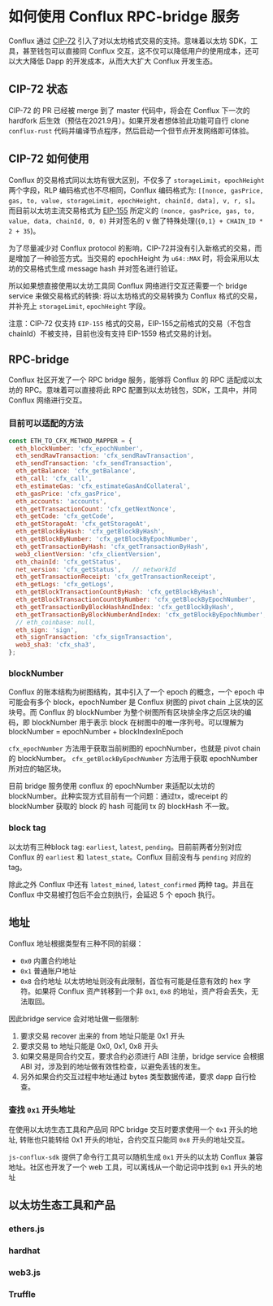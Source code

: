 如何使用 Conflux RPC-bridge 服务
===
Conflux 通过 [CIP-72](https://github.com/Conflux-Chain/CIPs/blob/master/CIPs/cip-72.md) 引入了对以太坊格式交易的支持。意味着以太坊 SDK，工具，甚至钱包可以直接同 Conflux 交互，这不仅可以降低用户的使用成本，还可以大大降低 Dapp 的开发成本，从而大大扩大 Conflux 开发生态。

## CIP-72 状态
CIP-72 的 PR 已经被 merge 到了 master 代码中，将会在 Conflux 下一次的 hardfork 后生效（预估在2021.9月）。如果开发者想体验此功能可自行 clone `conflux-rust` 代码并编译节点程序，然后启动一个但节点开发网络即可体验。

## CIP-72 如何使用
Conflux 的交易格式同以太坊有很大区别，不仅多了 `storageLimit`，`epochHeight` 两个字段，RLP 编码格式也不尽相同，Conflux 编码格式为: `[[nonce, gasPrice, gas, to, value, storageLimit, epochHeight, chainId, data], v, r, s]`。而目前以太坊主流交易格式为 [EIP-155](https://github.com/ethereum/EIPs/blob/master/EIPS/eip-155.md) 所定义的 `(nonce, gasPrice, gas, to, value, data, chainId, 0, 0)` 并对签名的 v 做了特殊处理(`{0,1} + CHAIN_ID * 2 + 35`)。

为了尽量减少对 Conflux protocol 的影响，CIP-72并没有引入新格式的交易，而是增加了一种验签方式。当交易的 epochHeight 为 `u64::MAX` 时，将会采用以太坊的交易格式生成 message hash 并对签名进行验证。

所以如果想直接使用以太坊工具同 Conflux 网络进行交互还需要一个 bridge service 来做交易格式的转换: 将以太坊格式的交易转换为 Conflux 格式的交易，并补充上 `storageLimit`, `epochHeight` 字段。

注意：CIP-72 仅支持 `EIP-155` 格式的交易，EIP-155之前格式的交易（不包含chainId）不被支持，目前也没有支持 EIP-1559 格式交易的计划。

## RPC-bridge
Conflux 社区开发了一个 RPC bridge 服务，能够将 Conflux 的 RPC 适配成以太坊的 RPC。意味着可以直接将此 RPC 配置到以太坊钱包，SDK，工具中，并同 Conflux 网络进行交互。

### 目前可以适配的方法

```js
const ETH_TO_CFX_METHOD_MAPPER = {
  eth_blockNumber: 'cfx_epochNumber',
  eth_sendRawTransaction: 'cfx_sendRawTransaction',
  eth_sendTransaction: 'cfx_sendTransaction',
  eth_getBalance: 'cfx_getBalance',
  eth_call: 'cfx_call',
  eth_estimateGas: 'cfx_estimateGasAndCollateral',
  eth_gasPrice: 'cfx_gasPrice',
  eth_accounts: 'accounts',
  eth_getTransactionCount: 'cfx_getNextNonce',
  eth_getCode: 'cfx_getCode',
  eth_getStorageAt: 'cfx_getStorageAt',
  eth_getBlockByHash: 'cfx_getBlockByHash',
  eth_getBlockByNumber: 'cfx_getBlockByEpochNumber',
  eth_getTransactionByHash: 'cfx_getTransactionByHash',
  web3_clientVersion: 'cfx_clientVersion',
  eth_chainId: 'cfx_getStatus',
  net_version: 'cfx_getStatus',   // networkId
  eth_getTransactionReceipt: 'cfx_getTransactionReceipt',
  eth_getLogs: 'cfx_getLogs',
  eth_getBlockTransactionCountByHash: 'cfx_getBlockByHash',
  eth_getBlockTransactionCountByNumber: 'cfx_getBlockByEpochNumber',
  eth_getTransactionByBlockHashAndIndex: 'cfx_getBlockByHash',
  eth_getTransactionByBlockNumberAndIndex: 'cfx_getBlockByEpochNumber',
  // eth_coinbase: null,
  eth_sign: 'sign',
  eth_signTransaction: 'cfx_signTransaction',
  web3_sha3: 'cfx_sha3',
};
```

### blockNumber
Conflux 的账本结构为树图结构，其中引入了一个 epoch 的概念，一个 epoch 中可能会有多个 block，epochNumber 是 Conflux 树图的 pivot chain 上区块的区块号。而 Conflux 的 blockNumber 为整个树图所有区块排全序之后区块的编码，即 blockNumber 用于表示 block 在树图中的唯一序列号。可以理解为 blockNumber = epochNumber + blockIndexInEpoch

`cfx_epochNumber` 方法用于获取当前树图的 epochNumber，也就是 pivot chain 的 blockNumber。
`cfx_getBlockByEpochNumber` 方法用于获取 epochNumber 所对应的轴区块。

目前 bridge 服务使用 conflux 的 epochNumber 来适配以太坊的 blockNumber。此种实现方式目前有一个问题：通过tx，或receipt 的 blockNumber 获取的 block 的 hash 可能同 tx 的 blockHash 不一致。

### block tag
以太坊有三种block tag: `earliest`, `latest`, `pending`。目前前两者分别对应 Conflux 的 `earliest` 和 `latest_state`。Conflux 目前没有与 `pending` 对应的 tag。

除此之外 Conflux 中还有 `latest_mined`, `latest_confirmed` 两种 tag。并且在 Conflux 中交易被打包后不会立刻执行，会延迟 5 个 epoch 执行。

## 地址
Conflux 地址根据类型有三种不同的前缀：
* `0x0` 内置合约地址
* `0x1` 普通账户地址
* `0x8` 合约地址
以太坊地址则没有此限制，首位有可能是任意有效的 hex 字符。如果将 Conflux 资产转移到一个非 `0x1`, `0x8` 的地址，资产将会丢失，无法取回。

因此bridge service 会对地址做一些限制:
1. 要求交易 recover 出来的 from 地址只能是 0x1 开头
2. 要求交易 to 地址只能是 0x0, 0x1, 0x8 开头
3. 如果交易是同合约交互，要求合约必须进行 ABI 注册，bridge service 会根据 ABI 对，涉及到的地址做有效性检查，以避免丢钱的发生。
4. 另外如果合约交互过程中地址通过 bytes 类型数据传递，要求 dapp 自行检查。


### 查找 `0x1` 开头地址
在使用以太坊生态工具和产品同 RPC bridge 交互时要求使用一个 `0x1` 开头的地址, 转账也只能转给 0x1 开头的地址，合约交互只能同 `0x8` 开头的地址交互。

`js-conflux-sdk` 提供了命令行工具可以随机生成 `0x1` 开头的以太坊 Conflux 兼容地址。社区也开发了一个 web 工具，可以离线从一个助记词中找到 `0x1` 开头的地址


## 以太坊生态工具和产品

### ethers.js

### hardhat

### web3.js

### Truffle



